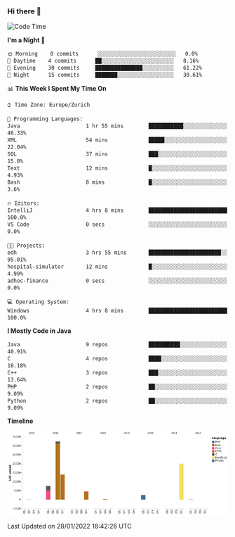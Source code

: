 ### Hi there 👋

<!--START_SECTION:waka-->
![Code Time](http://img.shields.io/badge/Code%20Time-3%2C327%20hrs%2029%20mins-blue)

**I'm a Night 🦉** 

```text
🌞 Morning    0 commits      ░░░░░░░░░░░░░░░░░░░░░░░░░   0.0% 
🌆 Daytime    4 commits      ██░░░░░░░░░░░░░░░░░░░░░░░   8.16% 
🌃 Evening    30 commits     ███████████████░░░░░░░░░░   61.22% 
🌙 Night      15 commits     ███████░░░░░░░░░░░░░░░░░░   30.61%

```


📊 **This Week I Spent My Time On** 

```text
⌚︎ Time Zone: Europe/Zurich

💬 Programming Languages: 
Java                     1 hr 55 mins        ███████████░░░░░░░░░░░░░░   46.33% 
XML                      54 mins             █████░░░░░░░░░░░░░░░░░░░░   22.04% 
SQL                      37 mins             ███░░░░░░░░░░░░░░░░░░░░░░   15.0% 
Text                     12 mins             █░░░░░░░░░░░░░░░░░░░░░░░░   4.93% 
Bash                     8 mins              █░░░░░░░░░░░░░░░░░░░░░░░░   3.6%

🔥 Editors: 
IntelliJ                 4 hrs 8 mins        █████████████████████████   100.0% 
VS Code                  0 secs              ░░░░░░░░░░░░░░░░░░░░░░░░░   0.0%

🐱‍💻 Projects: 
edh                      3 hrs 55 mins       ███████████████████████░░   95.01% 
hospital-simulator       12 mins             █░░░░░░░░░░░░░░░░░░░░░░░░   4.99% 
adhoc-finance            0 secs              ░░░░░░░░░░░░░░░░░░░░░░░░░   0.0%

💻 Operating System: 
Windows                  4 hrs 8 mins        █████████████████████████   100.0%

```

**I Mostly Code in Java** 

```text
Java                     9 repos             ██████████░░░░░░░░░░░░░░░   40.91% 
C                        4 repos             ████░░░░░░░░░░░░░░░░░░░░░   18.18% 
C++                      3 repos             ███░░░░░░░░░░░░░░░░░░░░░░   13.64% 
PHP                      2 repos             ██░░░░░░░░░░░░░░░░░░░░░░░   9.09% 
Python                   2 repos             ██░░░░░░░░░░░░░░░░░░░░░░░   9.09%

```


**Timeline**

![Chart not found](https://raw.githubusercontent.com/JimR21/JimR21/master/charts/bar_graph.png) 


 Last Updated on 28/01/2022 18:42:26 UTC
<!--END_SECTION:waka-->

<!--
**JimR21/JimR21** is a ✨ _special_ ✨ repository because its `README.md` (this file) appears on your GitHub profile.

Here are some ideas to get you started:

- 🔭 I’m currently working on ...
- 🌱 I’m currently learning ...
- 👯 I’m looking to collaborate on ...
- 🤔 I’m looking for help with ...
- 💬 Ask me about ...
- 📫 How to reach me: ...
- 😄 Pronouns: ...
- ⚡ Fun fact: ...
-->
